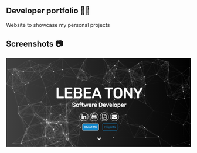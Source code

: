 ## Developer portfolio 👨‍💻
Website to showcase my personal projects

## Screenshots 📷
<img src="tonyCast.png">
